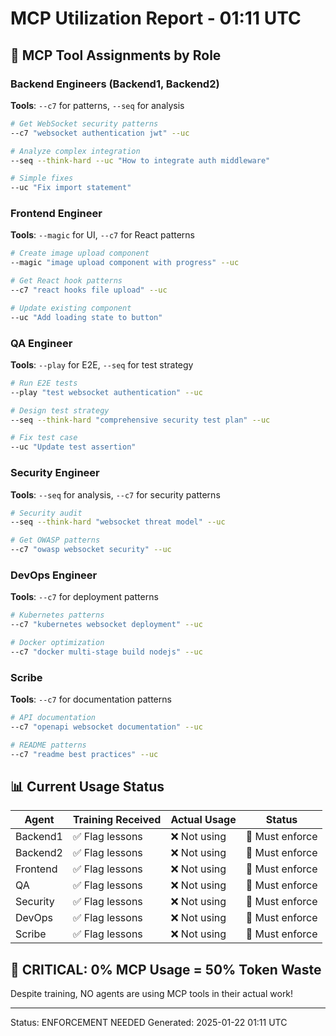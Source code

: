 # MCP Utilization Report - 01:11 UTC

## 🎯 MCP Tool Assignments by Role

### Backend Engineers (Backend1, Backend2)
**Tools**: `--c7` for patterns, `--seq` for analysis
```bash
# Get WebSocket security patterns
--c7 "websocket authentication jwt" --uc

# Analyze complex integration
--seq --think-hard --uc "How to integrate auth middleware"

# Simple fixes
--uc "Fix import statement"
```

### Frontend Engineer
**Tools**: `--magic` for UI, `--c7` for React patterns
```bash
# Create image upload component
--magic "image upload component with progress" --uc

# Get React hook patterns
--c7 "react hooks file upload" --uc

# Update existing component
--uc "Add loading state to button"
```

### QA Engineer
**Tools**: `--play` for E2E, `--seq` for test strategy
```bash
# Run E2E tests
--play "test websocket authentication" --uc

# Design test strategy
--seq --think-hard "comprehensive security test plan" --uc

# Fix test case
--uc "Update test assertion"
```

### Security Engineer
**Tools**: `--seq` for analysis, `--c7` for security patterns
```bash
# Security audit
--seq --think-hard "websocket threat model" --uc

# Get OWASP patterns
--c7 "owasp websocket security" --uc
```

### DevOps Engineer
**Tools**: `--c7` for deployment patterns
```bash
# Kubernetes patterns
--c7 "kubernetes websocket deployment" --uc

# Docker optimization
--c7 "docker multi-stage build nodejs" --uc
```

### Scribe
**Tools**: `--c7` for documentation patterns
```bash
# API documentation
--c7 "openapi websocket documentation" --uc

# README patterns
--c7 "readme best practices" --uc
```

## 📊 Current Usage Status

| Agent | Training Received | Actual Usage | Status |
|-------|------------------|--------------|---------|
| Backend1 | ✅ Flag lessons | ❌ Not using | 🔴 Must enforce |
| Backend2 | ✅ Flag lessons | ❌ Not using | 🔴 Must enforce |
| Frontend | ✅ Flag lessons | ❌ Not using | 🔴 Must enforce |
| QA | ✅ Flag lessons | ❌ Not using | 🔴 Must enforce |
| Security | ✅ Flag lessons | ❌ Not using | 🔴 Must enforce |
| DevOps | ✅ Flag lessons | ❌ Not using | 🔴 Must enforce |
| Scribe | ✅ Flag lessons | ❌ Not using | 🔴 Must enforce |

## 🚨 CRITICAL: 0% MCP Usage = 50% Token Waste

Despite training, NO agents are using MCP tools in their actual work!

---
Status: ENFORCEMENT NEEDED
Generated: 2025-01-22 01:11 UTC